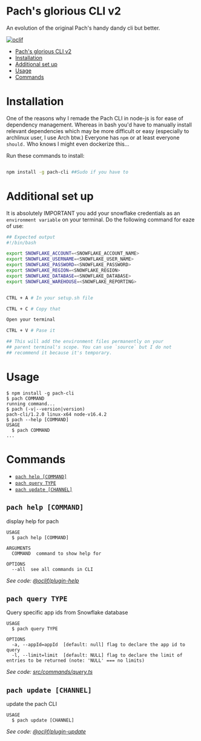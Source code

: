# Pach's glorious CLI v2

An evolution of the original Pach's handy dandy cli but better.

[![oclif](https://img.shields.io/badge/cli-oclif-brightgreen.svg)](https://oclif.io)

<!-- toc -->
* [Pach's glorious CLI v2](#pachs-glorious-cli-v2)
* [Installation](#installation)
* [Additional set up](#additional-set-up)
* [Usage](#usage)
* [Commands](#commands)
<!-- tocstop -->

# Installation

One of the reasons why I remade the Pach CLI in node-js is for
ease of dependency management. Whereas in bash you'd have to
manually install relevant dependencies which may be more difficult
or easy (especially to archlinux user, I use Arch btw.) Everyone has `npm` or at least everyone `should.` Who knows I might even dockerize this...

Run these commands to install:

```bash

npm install -g pach-cli ##Sudo if you have to


```

# Additional set up

It is absolutely IMPORTANT you add your snowflake credentials as an
`environment variable` on your terminal. Do the following command for eaze of use:

```bash
## Expected output
#!/bin/bash

export SNOWFLAKE_ACCOUNT=<SNOWFLAKE_ACCOUNT_NAME>
export SNOWFLAKE_USERNAME=<SNOWFLAKE_USER_NAME>
export SNOWFLAKE_PASSWORD=<SNOWFLAKE_PASSWORD>
export SNOWFLAKE_REGION=<SNOWFLAKE_REGION>
export SNOWFLAKE_DATABASE=<SNOWFLAKE_DATABASE>
export SNOWFLAKE_WAREHOUSE=<SNOWFLAKE_REPORTING>


CTRL + A # In your setup.sh file

CTRL + C # Copy that

Open your terminal

CTRL + V # Pase it

## This will add the environment files permanently on your
## parent terminal's scope. You can use `source` but I do not
## recommend it because it's temporary.
```

# Usage

<!-- usage -->
```sh-session
$ npm install -g pach-cli
$ pach COMMAND
running command...
$ pach (-v|--version|version)
pach-cli/1.2.0 linux-x64 node-v16.4.2
$ pach --help [COMMAND]
USAGE
  $ pach COMMAND
...
```
<!-- usagestop -->

# Commands

<!-- commands -->
* [`pach help [COMMAND]`](#pach-help-command)
* [`pach query TYPE`](#pach-query-type)
* [`pach update [CHANNEL]`](#pach-update-channel)

## `pach help [COMMAND]`

display help for pach

```
USAGE
  $ pach help [COMMAND]

ARGUMENTS
  COMMAND  command to show help for

OPTIONS
  --all  see all commands in CLI
```

_See code: [@oclif/plugin-help](https://github.com/oclif/plugin-help/blob/v3.2.2/src/commands/help.ts)_

## `pach query TYPE`

Query specific app ids from Snowflake database

```
USAGE
  $ pach query TYPE

OPTIONS
  -a, --appId=appId  [default: null] flag to declare the app id to query
  -l, --limit=limit  [default: NULL] flag to declare the limit of entries to be returned (note: 'NULL' === no limits)
```

_See code: [src/commands/query.ts](https://github.com/pacholoamit/pach-cli-v2/blob/v1.2.0/src/commands/query.ts)_

## `pach update [CHANNEL]`

update the pach CLI

```
USAGE
  $ pach update [CHANNEL]
```

_See code: [@oclif/plugin-update](https://github.com/oclif/plugin-update/blob/v1.3.10/src/commands/update.ts)_
<!-- commandsstop -->

